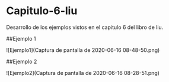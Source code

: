# Capitulo-6-liu
Desarrollo de los ejemplos vistos en el capitulo 6 del libro de liu.

##Ejemplo 1

![Ejemplo1](Captura de pantalla de 2020-06-16 08-48-50.png)

##Ejemplo 2

![Ejemplo2](Captura de pantalla de 2020-06-16 08-28-51.png)
